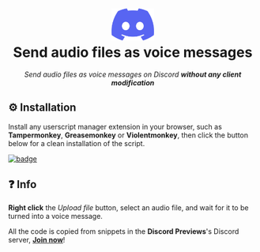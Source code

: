 <h1 align="center">
    <img src="https://raw.githubusercontent.com/madkarmaa/audio-to-voice-message/main/images/icon.png" alt="icon" style="width: auto; height: 65px"><br>
    Send audio files as voice messages
</h1>

<p align="center">
    <i>Send audio files as voice messages on Discord <b>without any client modification</b></i>
</p>

## ⚙️ Installation

Install any userscript manager extension in your browser, such as **Tampermonkey**, **Greasemonkey** or **Violentmonkey**, then click the button below for a clean installation of the script.

[![badge](https://img.shields.io/badge/INSTALL-5865F2?style=for-the-badge&logo=discord&logoColor=ffffff)](https://raw.githubusercontent.com/madkarmaa/audio-to-voice-message/main/script.user.js)

## ❓ Info

**Right click** the _Upload file_ button, select an audio file, and wait for it to be turned into a voice message.

All the code is copied from snippets in the **Discord Previews**'s Discord server, **[Join now](https://discord.com/invite/discord-603970300668805120)**!
